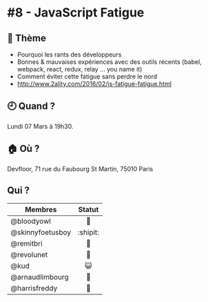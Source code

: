 # #8 - JavaScript Fatigue

## 💬 Thème

- Pourquoi les rants des développeurs
- Bonnes & mauvaises expériences avec des outils récents (babel, webpack, react, redux, relay … you name it)
- Comment éviter cette fatigue sans perdre le nord
- http://www.2ality.com/2016/02/js-fatigue-fatigue.html

## 🕘 Quand ?

Lundi 07 Mars à 19h30.

## 🏠 Où ?

Devfloor, 71 rue du Faubourg St Martin, 75010 Paris

## Qui ?

Membres | Statut |
--------|:------:|
@bloodyowl | 🍻
@skinnyfoetusboy | :shipit:
@remitbri | 🦄
@revolunet | :metal:
@kud | 😺
@arnaudlimbourg | 🐠
@harrisfreddy | 🍥
